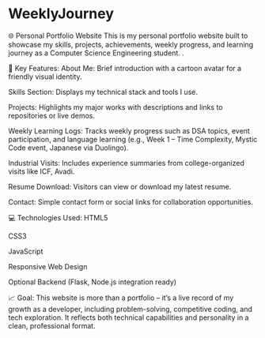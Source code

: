 # WeeklyJourney
🌐 Personal Portfolio Website This is my personal portfolio website built to showcase my skills, projects, achievements, weekly progress, and learning journey as a Computer Science Engineering student.
.

🔹 Key Features:
About Me: Brief introduction with a cartoon avatar for a friendly visual identity.

Skills Section: Displays my technical stack and tools I use.

Projects: Highlights my major works with descriptions and links to repositories or live demos.

Weekly Learning Logs: Tracks weekly progress such as DSA topics, event participation, and language learning (e.g., Week 1 – Time Complexity, Mystic Code event, Japanese via Duolingo).

Industrial Visits: Includes experience summaries from college-organized visits like ICF, Avadi.

Resume Download: Visitors can view or download my latest resume.

Contact: Simple contact form or social links for collaboration opportunities.

💻 Technologies Used:
HTML5

CSS3

JavaScript

Responsive Web Design

Optional Backend (Flask, Node.js integration ready)

📈 Goal:
This website is more than a portfolio – it’s a live record of my growth as a developer, including problem-solving, competitive coding, and tech exploration. It reflects both technical capabilities and personality in a clean, professional format.

